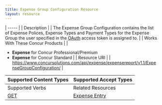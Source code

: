```yaml
---
title: Expense Group Configuration Resource 
layout: resource
---
```






| ----- |
|  Description |
|  The Expense Group Configuration contains the list of Expense Polices, Expense Types and Payment Types for the Expense Group the user specified in the [OAuth][1] access token is assigned to. |
|  Works With These Concur Products |
|

* **Expense** for Concur Professional/Premium
* **Expense** for Concur Standard
 |
|  Resource URI |
|  https://www.concursolutions.com/api/expense/expensereport/v1.1/ExpenseGroupConfiguration/ |

| Supported Content Types | Supported Accept Types |
| ----------------------- | ---------------------- |
| Supported Verbs         | Related Resources      |
| [GET][2]                | [Expense Entry][3]     |

  


[1]: https://developer.concur.com/oauth-20
[2]: https://developer.concur.com/expense-report/expense-group-configuration-resource/expense-group-configuration-resource-get
[3]: https://developer.concur.com/expense-report/expense-entry-resource
